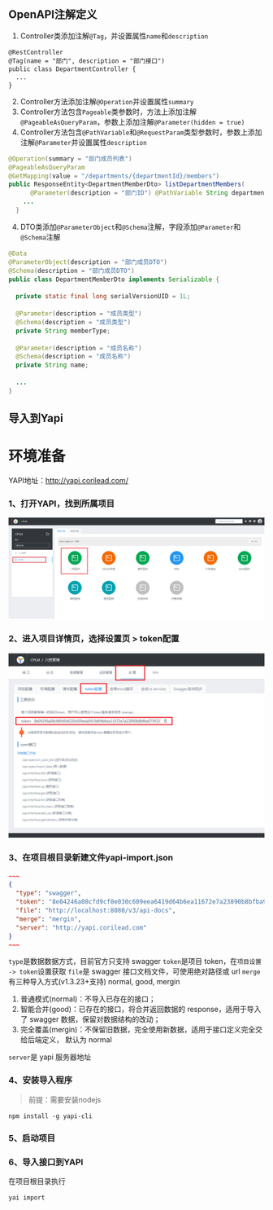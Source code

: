 ## OpenAPI注解定义
1. Controller类添加注解`@Tag`，并设置属性`name`和`description`
```
@RestController
@Tag(name = "部门", description = "部门接口")
public class DepartmentController {
  ...
}
```
2. Controller方法添加注解`@Operation`并设置属性`summary`
3.  Controller方法包含`Pageable`类参数时，方法上添加注解`@PageableAsQueryParam`，参数上添加注解`@Parameter(hidden = true) `
4. Controller方法包含`@PathVariable`和`@RequestParam`类型参数时，参数上添加注解`@Parameter`并设置属性`description`
```java
@Operation(summary = "部门成员列表")
@PageableAsQueryParam
@GetMapping(value = "/departments/{departmentId}/members")
public ResponseEntity<DepartmentMemberDto> listDepartmentMembers(
      @Parameter(description = "部门ID") @PathVariable String departmentId, @Parameter(description = "成员类型") @RequestParam String memberType, @Parameter(hidden = true) Pageable pageable) {
    ...
  }
```
4. DTO类添加`@ParameterObject`和`@Schema`注解，字段添加`@Parameter`和`@Schema`注解
```java
@Data
@ParameterObject(description = "部门成员DTO")
@Schema(description = "部门成员DTO")
public class DepartmentMemberDto implements Serializable {

  private static final long serialVersionUID = 1L;

  @Parameter(description = "成员类型")
  @Schema(description = "成员类型")
  private String memberType;

  @Parameter(description = "成员名称")
  @Schema(description = "成员名称")
  private String name;
  
  ...
}
```
## 导入到Yapi
# 环境准备
YAPI地址：http://yapi.corilead.com/
### 1、打开YAPI，找到所属项目
![](images/screenshot_1618228514698.png)
### 2、进入项目详情页，选择设置页 > token配置
![](images/screenshot_1618228609124.png)
### 3、在项目根目录新建文件yapi-import.json
```json
~~~
{
  "type": "swagger",
  "token": "8e04246a08cfd9cf0e030c609eea6419d64b6ea11672e7a23890b8bfba975435",
  "file": "http://localhost:8080/v3/api-docs",
  "merge": "mergin",
  "server": "http://yapi.corilead.com"
}
~~~
```
`type`是数据数据方式，目前官方只支持 swagger
`token`是项目 token，在`项目设置 -> token`设置获取
`file`是 swagger 接口文档文件，可使用绝对路径或 url
`merge`有三种导入方式(v1.3.23+支持) normal, good, mergin

1.  普通模式(normal)：不导入已存在的接口；
2.  智能合并(good)：已存在的接口，将合并返回数据的 response，适用于导入了 swagger 数据，保留对数据结构的改动；
3.  完全覆盖(mergin)：不保留旧数据，完全使用新数据，适用于接口定义完全交给后端定义， 默认为 normal

`server`是 yapi 服务器地址
### 4、安装导入程序
> 前提：需要安装nodejs
```
npm install -g yapi-cli
```
### 5、启动项目
### 6、导入接口到YAPI
在项目根目录执行
```
yai import
```